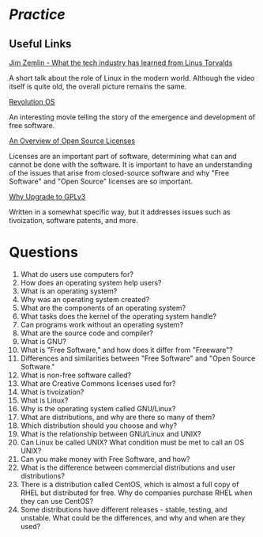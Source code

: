 # *Practice*

## Useful Links

[Jim Zemlin - What the tech industry has learned from Linus Torvalds](https://www.youtube.com/watch?v=7XTHdcmjenI)

A short talk about the role of Linux in the modern world. Although the video itself is quite old, the overall picture remains the same.


[Revolution OS](https://www.imdb.com/title/tt0308808/)

An interesting movie telling the story of the emergence and development of free software.


[An Overview of Open Source Licenses](https://www.digitalocean.com/community/tutorials/understanding-open-source-software-licenses)

Licenses are an important part of software, determining what can and cannot be done with the software. It is important to have an understanding of the issues that arise from closed-source software and why "Free Software" and "Open Source" licenses are so important.

[Why Upgrade to GPLv3](https://www.gnu.org/licenses/rms-why-gplv3.en.html)

Written in a somewhat specific way, but it addresses issues such as tivoization, software patents, and more.


# Questions
1. What do users use computers for?
2. How does an operating system help users?
3. What is an operating system?
4. Why was an operating system created?
5. What are the components of an operating system?
6. What tasks does the kernel of the operating system handle?
7. Can programs work without an operating system?
8. What are the source code and compiler?
9. What is GNU?
10. What is "Free Software," and how does it differ from "Freeware"?
11. Differences and similarities between "Free Software" and "Open Source Software."
12. What is non-free software called?
13. What are Creative Commons licenses used for?
14. What is tivoization?
15. What is Linux?
16. Why is the operating system called GNU/Linux?
17. What are distributions, and why are there so many of them?
18. Which distribution should you choose and why?
19. What is the relationship between GNU/Linux and UNIX?
20. Can Linux be called UNIX? What condition must be met to call an OS UNIX?
21. Can you make money with Free Software, and how?
22. What is the difference between commercial distributions and user distributions?
23. There is a distribution called CentOS, which is almost a full copy of RHEL but distributed for free. Why do companies purchase RHEL when they can use CentOS?
24. Some distributions have different releases - stable, testing, and unstable. What could be the differences, and why and when are they used?